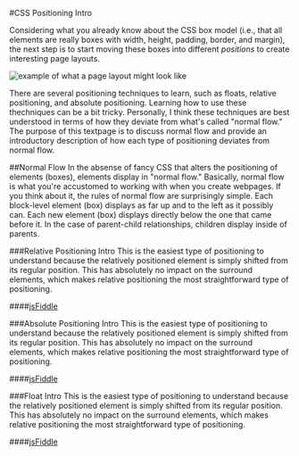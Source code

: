#CSS Positioning Intro

Considering what you already know about the CSS box model (i.e., that all elements are really boxes with width, height, padding, border, and margin), the next step is to start moving these boxes into different *positions* to create interesting page layouts.

![example of what a page layout might look like](http://christensenacademy.org/modules/css-layouts/textpages/page-layout-example.png)

There are several positioning techniques to learn, such as floats, relative positioning, and absolute positioning. Learning how to use these thechniques can be a bit tricky. Personally, I think these techniques are best understood in terms of how they deviate from what's called "normal flow." The purpose of this textpage is to discuss normal flow and provide an introductory description of how each type of positioning deviates from normal flow.

##Normal Flow
In the absense of fancy CSS that alters the positioning of elements (boxes), elements display in "normal flow." Basically, normal flow is what you're accustomed to working with when you create webpages. If you think about it, the rules of normal flow are surprisingly simple. Each block-level element (box) displays as far up and to the left as it possibly can. Each new element (box) displays directly below the one that came before it. In the case of parent-child relationships, children display inside of parents.

###Relative Positioning Intro
This is the easiest type of positioning to understand because the relatively positioned element is simply shifted from its regular position. This has absolutely no impact on the surround elements, which makes relative positioning the most straightforward type of positioning.

####[jsFiddle]()


###Absolute Positioning Intro
This is the easiest type of positioning to understand because the relatively positioned element is simply shifted from its regular position. This has absolutely no impact on the surround elements, which makes relative positioning the most straightforward type of positioning.

####[jsFiddle]()


###Float Intro
This is the easiest type of positioning to understand because the relatively positioned element is simply shifted from its regular position. This has absolutely no impact on the surround elements, which makes relative positioning the most straightforward type of positioning.

####[jsFiddle]()

